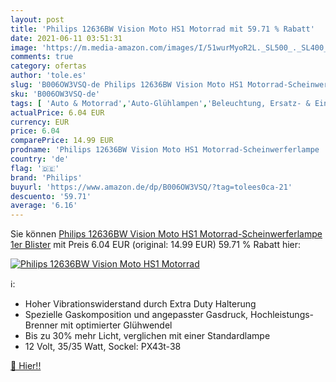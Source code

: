 ```yaml
---
layout: post
title: 'Philips 12636BW Vision Moto HS1 Motorrad mit 59.71 % Rabatt'
date: 2021-06-11 03:51:31
image: 'https://m.media-amazon.com/images/I/51wurMyoR2L._SL500_._SL400_.jpg'
comments: true
category: ofertas
author: 'tole.es'
slug: 'B006OW3VSQ-de Philips 12636BW Vision Moto HS1 Motorrad-Scheinwerferlampe...'
sku: 'B006OW3VSQ-de'
tags: [ 'Auto & Motorrad','Auto-Glühlampen','Beleuchtung, Ersatz- & Einbauteile','Ersatz-, Tuning- & Verschleißteile','Sonderlampen','philips', ]
actualPrice: 6.04 EUR
currency: EUR
price: 6.04
comparePrice: 14.99 EUR
prodname: 'Philips 12636BW Vision Moto HS1 Motorrad-Scheinwerferlampe  1er Blister'
country: 'de'
flag: '🇩🇪'
brand: 'Philips'
buyurl: 'https://www.amazon.de/dp/B006OW3VSQ/?tag=tolees0ca-21'
descuento: '59.71'
average: '6.16'
---
```


Sie können [Philips 12636BW Vision Moto HS1 Motorrad-Scheinwerferlampe  1er Blister](https://www.amazon.de/dp/B006OW3VSQ/?tag=tolees0ca-21) mit Preis 6.04 EUR (original: 14.99 EUR) 59.71 % Rabatt hier:

[![Philips 12636BW Vision Moto HS1 Motorrad](https://m.media-amazon.com/images/I/51wurMyoR2L._SL500_._SL400_.jpg)](https://www.amazon.de/dp/B006OW3VSQ/?tag=tolees0ca-21)

ℹ️:

- Hoher Vibrationswiderstand durch Extra Duty Halterung
- Spezielle Gaskomposition und angepasster Gasdruck, Hochleistungs-Brenner mit optimierter Glühwendel
- Bis zu 30% mehr Licht, verglichen mit einer Standardlampe
- 12 Volt, 35/35 Watt, Sockel: PX43t-38

[🛒 Hier!!](https://www.amazon.de/dp/B006OW3VSQ/?tag=tolees0ca-21)

